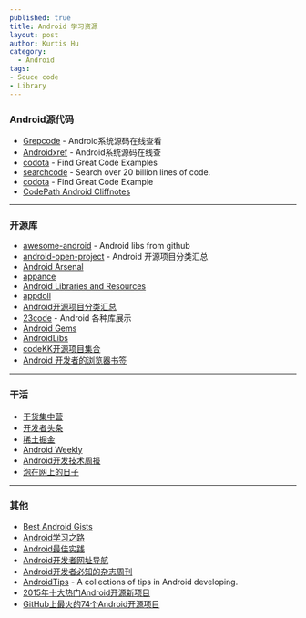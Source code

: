 ```yaml
--- 
published: true
title: Android 学习资源
layout: post
author: Kurtis Hu
category: 
  - Android
tags: 
- Souce code
- Library
---
```


### Android源代码
* [Grepcode](http://grepcode.com/project/repository.grepcode.com/java/ext/com.google.android/android/) - Android系统源码在线查看
* [Androidxref](http://androidxref.com/) - Android系统源码在线查
* [codota](http://www.codota.com/) - Find Great Code Examples
* [searchcode](https://searchcode.com/) - Search over 20 billion lines of code.
* [codota](https://www.codota.com/) - Find Great Code Example
* [CodePath Android Cliffnotes](http://guides.codepath.com/android)

---

### 开源库  
* [awesome-android](https://github.com/snowdream/awesome-android) - Android libs from github
* [android-open-project](https://github.com/Trinea/android-open-project) - Android 开源项目分类汇总
* [Android Arsenal](http://android-arsenal.com/)
* [appance](http://www.appance.com/category/android/)
* [Android Libraries and Resources](http://alamkanak.github.io/android-libraries-and-resources/)
* [appdoll](http://www.appdoll.com/)
* [Android开源项目分类汇总](https://github.com/Trinea/android-open-project)
* [23code](http://www.23code.com/) - Android 各种库展示
* [Android Gems](http://www.android-gems.com/)
* [AndroidLibs](https://android-libs.com/)
* [codeKK开源项目集合](http://p.codekk.com/)
* [Android 开发者的浏览器书签](http://adb.rocko.xyz/)

---

### 干活
* [干货集中营](http://gank.io/)
* [开发者头条](http://toutiao.io/)
* [稀土掘金](http://gold.xitu.io/#/)
* [Android Weekly](http://androidweekly.net/)
* [Android开发技术周报](http://www.androidweekly.cn/)
* [泡在网上的日子](http://www.jcodecraeer.com/plus/list.php?tid=16)

---

### 其他
* [Best Android Gists](https://github.com/lopspower/BestAndroidGists)
* [Android学习之路](http://stormzhang.com/android/2014/07/07/learn-android-from-rookie/)
* [Android最佳实践](https://github.com/futurice/android-best-practices)
* [Android开发者网址导航](http://www.jianshu.com/p/54902270249d)
* [Android开发者必知的杂志周刊](http://www.jianshu.com/p/54c4a19ffa68)
* [AndroidTips](https://github.com/JohnTsaiAndroid/AndroidTips) - A collections of tips in Android developing.
* [2015年十大热门Android开源新项目](http://www.jianshu.com/p/aa7238cd8daf)
* [GitHub上最火的74个Android开源项目](http://www.open-open.com/lib/view/open1388317075000.html)